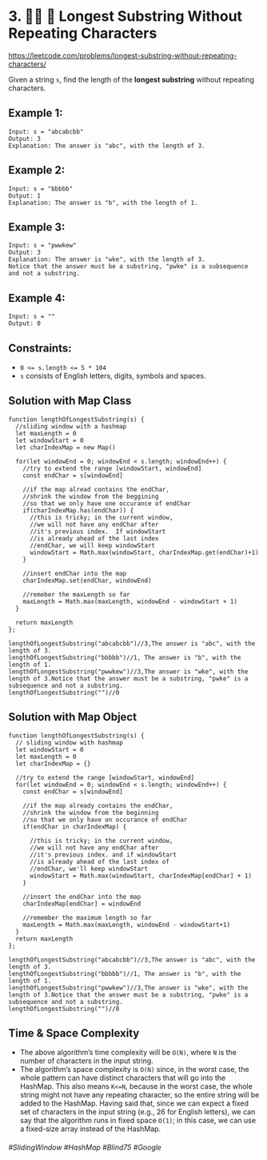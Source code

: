# 3. 👩‍🦯  🔎 Longest Substring Without Repeating Characters
https://leetcode.com/problems/longest-substring-without-repeating-characters/

Given a string `s`, find the length of the <b>longest substring</b> without repeating characters.

 

## Example 1:
````
Input: s = "abcabcbb"
Output: 3
Explanation: The answer is "abc", with the length of 3.
````
## Example 2:
````
Input: s = "bbbbb"
Output: 1
Explanation: The answer is "b", with the length of 1.
```` 
## Example 3:
````
Input: s = "pwwkew"
Output: 3
Explanation: The answer is "wke", with the length of 3.
Notice that the answer must be a substring, "pwke" is a subsequence and not a substring.
````
## Example 4:
````
Input: s = ""
Output: 0
```` 

## Constraints:

- `0 <= s.length <= 5 * 104`
- `s` consists of English letters, digits, symbols and spaces.

## Solution with Map Class
````
function lengthOfLongestSubstring(s) {
  //sliding window with a hashmap
  let maxLength = 0
  let windowStart = 0
  let charIndexMap = new Map()
  
  for(let windowEnd = 0; windowEnd < s.length; windowEnd++) {
    //try to extend the range [windowStart, windowEnd]
    const endChar = s[windowEnd]
    
    //if the map alread contains the endChar,
    //shrink the window from the beggining
    //so that we only have one occurance of endChar
    if(charIndexMap.has(endChar)) {
      //this is tricky; in the current window,
      //we will not have any endChar after
      //it's previous index.  If windowStart
      //is already ahead of the last index
      //endChar, we will keep windowStart
      windowStart = Math.max(windowStart, charIndexMap.get(endChar)+1)
    }
    
    //insert endChar into the map
    charIndexMap.set(endChar, windowEnd)
    
    //remeber the maxLength so far
    maxLength = Math.max(maxLength, windowEnd - windowStart + 1)
  }
  
  return maxLength   
};

lengthOfLongestSubstring("abcabcbb")//3,The answer is "abc", with the length of 3.
lengthOfLongestSubstring("bbbbb")//1, The answer is "b", with the length of 1.
lengthOfLongestSubstring("pwwkew")//3,The answer is "wke", with the length of 3.Notice that the answer must be a substring, "pwke" is a subsequence and not a substring.
lengthOfLongestSubstring("")//0
````
## Solution with Map Object
````
function lengthOfLongestSubstring(s) {
  // sliding window with hashmap
  let windowStart = 0
  let maxLength = 0
  let charIndexMap = {}
  
  //try to extend the range [windowStart, windowEnd]
  for(let windowEnd = 0; windowEnd < s.length; windowEnd++) {
    const endChar = s[windowEnd]
    
    //if the map already contains the endChar, 
    //shrink the window from the beginning 
    //so that we only have on occurance of endChar
    if(endChar in charIndexMap) {
    
      //this is tricky; in the current window, 
      //we will not have any endChar after
      //it's previous index. and if windowStart
      //is already ahead of the last index of
      //endChar, we'll keep windowStart
      windowStart = Math.max(windowStart, charIndexMap[endChar] + 1)
    }
    
    //insert the endChar into the map
    charIndexMap[endChar] = windowEnd
    
    //remember the maximum length so far
    maxLength = Math.max(maxLength, windowEnd - windowStart+1)
  } 
  return maxLength
};

lengthOfLongestSubstring("abcabcbb")//3,The answer is "abc", with the length of 3.
lengthOfLongestSubstring("bbbbb")//1, The answer is "b", with the length of 1.
lengthOfLongestSubstring("pwwkew")//3,The answer is "wke", with the length of 3.Notice that the answer must be a substring, "pwke" is a subsequence and not a substring.
lengthOfLongestSubstring("")//0
````
## Time & Space Complexity
- The above algorithm’s time complexity will be `O(N)`, where `N` is the number of characters in the input string.
- The algorithm’s space complexity is `O(N)` since, in the worst case, the whole pattern can have distinct characters that will go into the HashMap.  This also means `K<=N`, because in the worst case, the whole string might not have any repeating character, so the entire string will be added to the HashMap. Having said that, since we can expect a fixed set of characters in the input string (e.g., 26 for English letters), we can say that the algorithm runs in fixed space `O(1)`; in this case, we can use a fixed-size array instead of the HashMap.

###### #SlidingWindow #HashMap #Blind75 #Google
